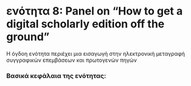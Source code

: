 <h1>ενότητα 8: Panel on “How to get a digital scholarly edition off the ground”
 </h1>

Η όγδοη ενότητα περιέχει μια εισαγωγή στην ηλεκτρονική μεταγραφή συγγραφικών επεμβάσεων και πρωτογενών πηγών </lb>

 <h3>Βασικά κεφάλαια της ενότητας:</h3>
<ul>
